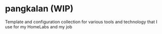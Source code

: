 # pangkalan (WIP)
Template and configuration collection for various tools and technology that I use for my HomeLabs and my job
